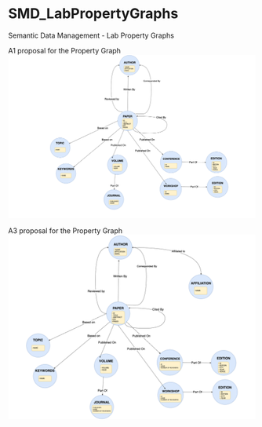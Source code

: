 # SMD_LabPropertyGraphs
Semantic Data Management - Lab Property Graphs

A1 proposal for the Property Graph
![Property Graph Model](./images/Property%20Graphs%20Model-A1.drawio.png)


A3 proposal for the Property Graph
![Property Graph Model](./images/Property%20Graphs%20Model-A3.drawio.png)

